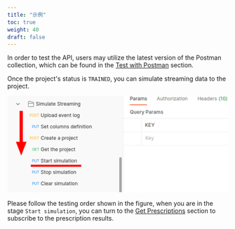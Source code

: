 ```yaml
---
title: "示例"
toc: true
weight: 40
draft: false
---
```


In order to test the API, users may utilize the latest version of the Postman collection, which can be found in the [Test with Postman](/getting-started/test-with-postman/) section.

Once the project's status is `TRAINED`, you can simulate streaming data to the project.

![](images/postman-list.png)

Please follow the testing order shown in the figure, when you are in the stage `Start simulation`, you can turn to the [Get Prescriptions](/workflow/get-prescriptions/) section to subscribe to the prescription results.
